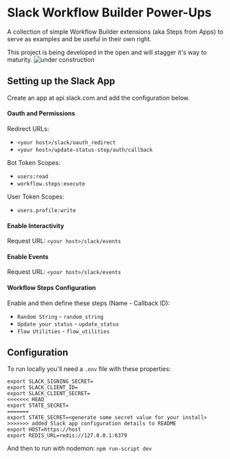 # Slack Workflow Builder Power-Ups
A collection of simple Workflow Builder extensions (aka Steps from Apps) to serve as examples and be useful in their own right. 

This project is being developed in the open and will stagger it's way to maturity.
![under construction](https://external-content.duckduckgo.com/iu/?u=https%3A%2F%2Fmondrian.mashable.com%2Fuploads%25252Fcard%25252Fimage%25252F168421%25252Ftumblr_ks4m18IymX1qz4u07o1_250.gif%25252Ffull-fit-in__950x534.gif%3Fsignature%3DQmYdcxMZN9xRJEWdrQIXh3KiiUQ%3D%26source%3Dhttps%253A%252F%252Fblueprint-api-production.s3.amazonaws.com&f=1&nofb=1)

## Setting up the Slack App
Create an app at api.slack.com and add the configuration below.

#### Oauth and Permissions
Redirect URLs:
* `<your host>/slack/oauth_redirect`
* `<your host>/update-status-step/auth/callback`

Bot Token Scopes:
* `users:read`
* `workflow.steps:execute`

User Token Scopes:
* `users.profile:write`

#### Enable Interactivity
Request URL: `<your host>/slack/events`

#### Enable Events
Request URL: `<your host>/slack/events`

#### Workflow Steps Configuration
Enable and then define these steps (Name - Callback ID):
* `Random String` - `random_string`
* `Update your status` - `update_status`
* `Flow Utilities` - `flow_utilities`

## Configuration
To run locally you'll need a `.env` file with these properties:

```
export SLACK_SIGNING_SECRET=
export SLACK_CLIENT_ID=
export SLACK_CLIENT_SECRET=
<<<<<<< HEAD
export STATE_SECRET=
=======
export STATE_SECRET=<generate some secret value for your install>
>>>>>>> added Slack app configuration details to README
export HOST=https://host
export REDIS_URL=redis://127.0.0.1:6379
```

And then to run with nodemon: `npm run-script dev`